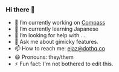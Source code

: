 ### Hi there 👋

- 🔭 I’m currently working on [Compass](https://ntp.dothq.co/)
- 🌱 I’m currently learning Japanese
- 🤔 I’m looking for help with ...
- 💬 Ask me about gimicky features.
- 📫 How to reach me: ejaz@dothq.co
- 😄 Pronouns: they/them
- ⚡ Fun fact: I'm not bothered to edit this.
